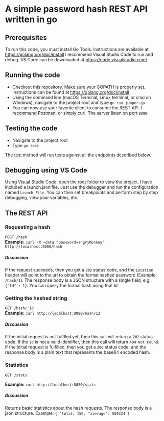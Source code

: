 # A simple password hash REST API written in go

## Prerequisites
To run this code, you must install Go Tools.
Instructions​ are available at https://golang.org/doc/install
I recommend Visual Studio Code to run and debug. VS Code can be downloaded at https://code.visualstudio.com/


## Running the code
- Checkout this repository. Make sure your GOPATH is properly set. Instructions can be found at https://golang.org/doc/install
- Using the command line (macOS Terminal, Linux terminal, or cmd on Windows), navigate to the project root and type `go run jumper.go`
- You can now use your favorite client to consume the REST API. I recommend Postman, or simply curl. The server listen on port `8080`

## Testing the code
- Navigate to the project root
- Type `go test`

The test method will run tests against all the endpoints described below.

## Debugging using VS Code
Using Visual Studio Code, open the root folder to view the project.
I have included a launch.json file. Just use the debugger and run the configuration named `Launch File`.
You can then set breakpoints and perform step by step debugging, view your variables, etc.


## The REST API
### Requesting a hash
`POST /hash`
<br />
**Example:** `curl -X —data “password=angryMonkey” http://localhost:8080/hash`
#####  Discussion
If the request succeeds, then you get a `202` status code, and the `Location` header will point to the url to obtain the formal hashed password (Example: `/hash/1`).
The response body is a JSON structure with a single field, e.g `{"Id" : 1}`.
You can query the formal hash using that Id

### Getting the hashed string
`GET /hash/:id`
<br />
**Example:** `curl http://localhost:8080/hash/12` 
#####  Discussion
If the initial request is not fulflled yet, then this call will return a `202` status code.
If the `id` is not a valid identifier, then this call will return `404 Not Found`.
If the initial request is fulfilled, then you get a `200` status code, and the response body is a plain text that represents the base64 encoded hash.

### Statistics
`GET /stats`
<br />

**Example:** `curl http://localhost:8080/stats` 

#####  Discussion
Returns basic statistics about the hash requests.
The response body is a json structure. Example: `{ "total: 156, "average": 500324 }`